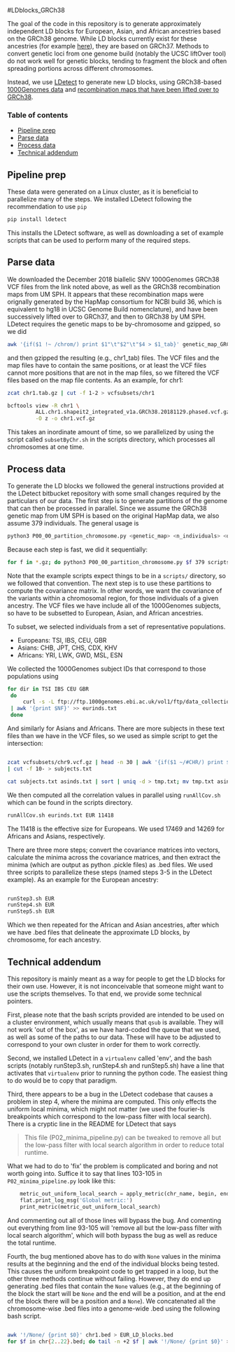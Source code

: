 #LDblocks_GRCh38 <a name="top"/>

The goal of the code in this repository is to generate approximately
independent LD blocks for European, Asian, and African ancestries
based on the GRCh38 genome. While LD blocks currently exist for these
ancestries (for example [here](https://github.com/bogdanlab/RHOGE)),
they are based on GRCh37. Methods to convert genetic loci from one
genome build (notably the UCSC liftOver tool) do not work well for
genetic blocks, tending to fragment the block and often spreading
portions across different chromosomes.

Instead, we use
[LDetect](https://bitbucket.org/nygcresearch/ldetect/src/master/) to
generate new LD blocks, using GRCh38-based [1000Genomes
data](http://ftp.1000genomes.ebi.ac.uk/vol1/ftp/data_collections/1000_genomes_project/release/20181203_biallelic_SNV/)
and [recombination maps that have been lifted over to
GRCh38](http://csg.sph.umich.edu/locuszoom/download/recomb-hg38.tar.gz).


### Table of contents
+ [Pipeline prep](#pipelineprep)
+ [Parse data](#parseit)
+ [Process data](#processit)
+ [Technical addendum](#ughbro)

## Pipeline prep <a name="pipelineprep"/>

These data were generated on a Linux cluster, as it is beneficial to
parallelize many of the steps. We installed LDetect following the
recommendation to use `pip`

```sh
pip install ldetect
```
This installs the LDetect software, as well as downloading a set of
example scripts that can be used to perform many of the required
steps. 


## Parse data <a name="parseit"/>

We downloaded the December 2018 biallelic SNV 1000Genomes GRCh38 VCF
files from the link noted above, as well as the GRCh38 recombination
maps from UM SPH. It appears that these recombination maps were
orignally generated by the HapMap consortium for NCBI build 36, which
is equivalent to hg18 in UCSC Genome Build nomenclature), and have
been successively lifted over to GRCh37, and then to GRCh38 by UM
SPH. LDetect requires the genetic maps to be by-chromosome and
gzipped, so we did

```sh
awk '{if($1 !~ /chrom/) print $1"\t"$2"\t"$4 > $1_tab}' genetic_map_GRCh38_merged.tab
```
and then gzipped the resulting (e.g., chr1_tab) files. The VCF files
and the map files have to contain the same positions, or at least the
VCF files cannot more positions that are not in the map files, so we
filtered the VCF files based on the map file contents. As an example,
for chr1:

```sh
zcat chr1.tab.gz | cut -f 1-2 > vcfsubsets/chr1

bcftools view -R chr1 \
		 ALL.chr1.shapeit2_integrated_v1a.GRCh38.20181129.phased.vcf.gz \
		 -O z -o chr1.vcf.gz
```

This takes an inordinate amount of time, so we parallelized by using
the script called `subsetByChr.sh` in the scripts directory, which
processes all chromosomes at one time.


## Process data <a name="processit"/>

To generate the LD blocks we followed the general instructions
provided at the LDetect bitbucket repository with some small changes
required by the particulars of our data. The first step is to generate
partitions of the genome that can then be processed in parallel. Since
we assume the GRCh38 genetic map from UM SPH is based on the original
HapMap data, we also assume 379 individuals. The general usage is

```sh
python3 P00_00_partition_chromosome.py <genetic_map> <n_individuals> <output_file>
```

Because each step is fast, we did it sequentially:

```sh
for f in *.gz; do python3 P00_00_partition_chromosome.py $f 379 scripts/${f/.tab.gz/}_partitions; done
```
Note that the example scripts expect things to be in a `scripts/`
directory, so we followed that convention. The next step is to use
these partitions to compute the covariance matrix. In other words, we
want the covariance of the variants within a chromosomal region, for
those individuals of a given ancestry. The VCF files we have include
all of the 1000Genomes subjects, so have to be subsetted to European,
Asian, and African ancestries.

To subset, we selected individuals from a set of representative
populations. 

+ Europeans: TSI, IBS, CEU, GBR
+ Asians: CHB, JPT, CHS, CDX, KHV
+ Africans: YRI, LWK, GWD, MSL, ESN

We collected the 1000Genomes subject IDs that correspond to those
populations using

```sh
for dir in TSI IBS CEU GBR 
 do
     curl -s -L ftp://ftp.1000genomes.ebi.ac.uk/vol1/ftp/data_collections/1000_genomes_project/data/"$dir"/ \
 | awk '{print $NF}' >> eurinds.txt
 done
```
And similarly for Asians and Africans. There are more subjects in
these text files than we have in the VCF files, so we used as simple
script to get the intersection:

```sh

zcat vcfsubsets/chr9.vcf.gz | head -n 30 | awk '{if($1 ~/#CHR/) print $0}' \
| cut -f 10- > subjects.txt

cat subjects.txt asinds.txt | sort | uniq -d > tmp.txt; mv tmp.txt asinds.txt

```
We then computed all the correlation values in parallel using
`runAllCov.sh` which can be found in the scripts directory.

```sh
runAllCov.sh eurinds.txt EUR 11418
```
The 11418 is the effective size for Europeans. We used 17469 and 14269
for Africans and Asians, respectively.

There are three more steps; convert the covariance matrices into
vectors, calculate the minima across the covariance matrices, and then
extract the minima (which are output as python .pickle files) as .bed
files. We used three scripts to parallelize these steps (named steps
3-5 in the LDetect example). As an example for the European ancestry:

```sh

runStep3.sh EUR
runStep4.sh EUR
runStep5.sh EUR

``` 

Which we then repeated for the African and Asian ancestries, after
which we have .bed files that delineate the approximate LD blocks,
by chromosome, for each ancestry.


## Technical addendum <a name=ughbro/>

This repository is mainly meant as a way for people to get the LD
blocks for their own use. However, it is not inconceivable that
someone might want to use the scripts themselves. To that end, we
provide some technical pointers. 

First, please note that the bash scripts provided are intended to be
used on a cluster environment, which usually means that `qsub` is
available. They will not work 'out of the box', as we have hard-coded
the queue that we used, as well as some of the paths to our
data. These will have to be adjusted to correspond to your own cluster
in order for them to work correctly.

Second, we installed LDetect in a `virtualenv` called 'env', and the
bash scripts (notably runStep3.sh, runStep4.sh and runStep5.sh) have a
line that activates that `virtualenv` prior to running the python
code. The easiest thing to do would be to copy that paradigm.

Third, there appears to be a bug in the LDetect codebase that causes
a problem in step 4, where the minima are computed. This only effects
the uniform local minima, which might not matter (we used the
fourier-ls breakpoints which correspond to the low-pass filter with
local search). There is a cryptic line in the README for LDetect that
says

> This file (P02_minima_pipeline.py) can be tweaked to remove all but
> the low-pass filter with local search algorithm in order to reduce
> total runtime.

What we had to do to 'fix' the problem is complicated and boring and
not worth going into. Suffice it to say that lines 103-105 in
`P02_minima_pipeline.py` look like this:

```python
    metric_out_uniform_local_search = apply_metric(chr_name, begin, end, config, breakpoint_loci_uniform_local_search['loci'])
    flat.print_log_msg('Global metric:')
    print_metric(metric_out_uniform_local_search)
```
And commenting out all of those lines will bypass the bug. And
comenting out everything from line 93-105 will 'remove all but the
low-pass filter with local search algorithm', which will both bypass
the bug as well as reduce the total runtime.

Fourth, the bug mentioned above has to do with `None` values in the
minima results at the beginning and the end of the individual blocks
being tested. This causes the uniform breakpoint code to get trapped
in a loop, but the other three methods continue without
failing. However, they do end up generating .bed files that contain
the `None` values (e.g., at the beginning of the block the start will
be `None` and the end will be a position, and at the end of the block
there will be a position and a `None`). We concatenated all the
chromosome-wise .bed files into a genome-wide .bed using the following
bash script.

```sh

awk '!/None/ {print $0}' chr1.bed > EUR_LD_blocks.bed
for $f in chr{2..22}.bed; do tail -n +2 $f | awk '!/None/ {print $0}' >> EUR_LD_blocks.bed; done

```
							 
